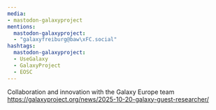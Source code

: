 ```yaml
---
media:
- mastodon-galaxyproject
mentions:
  mastodon-galaxyproject:
  - "galaxyfreiburg@baw\xFC.social"
hashtags:
  mastodon-galaxyproject:
  - UseGalaxy
  - GalaxyProject
  - EOSC
---
```

Collaboration and innovation with the Galaxy Europe team
https://galaxyproject.org/news/2025-10-20-galaxy-guest-researcher/